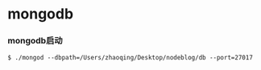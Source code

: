 # mongodb

### mongodb启动

```shell
$ ./mongod --dbpath=/Users/zhaoqing/Desktop/nodeblog/db --port=27017
```

